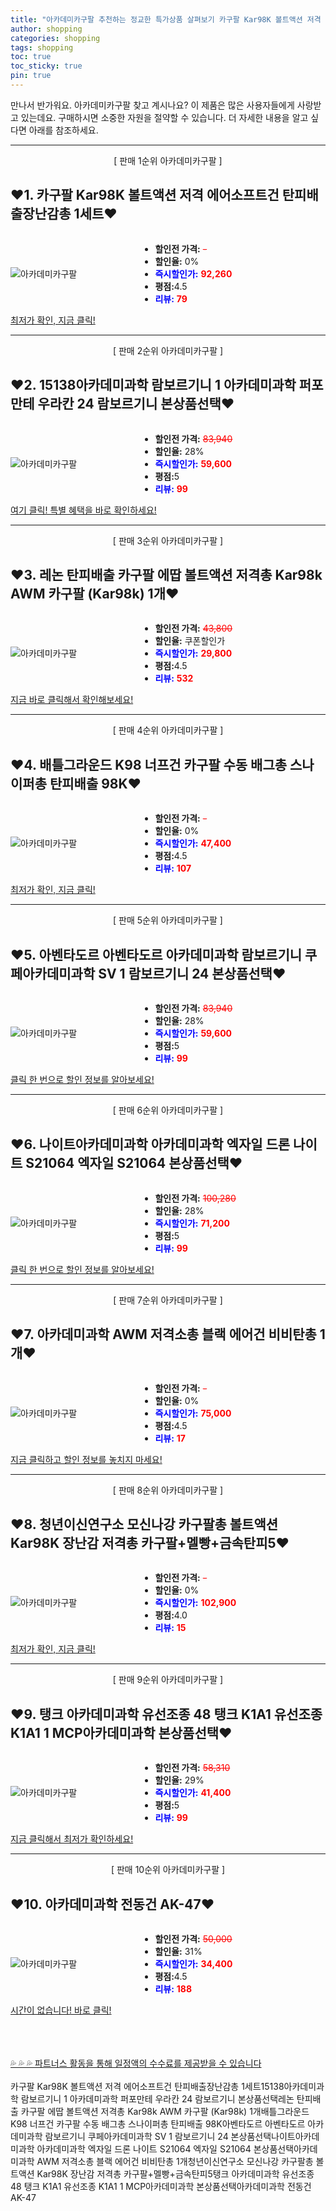 ```yaml
---
title: "아카데미카구팔 추천하는 정교한 특가상품 살펴보기 카구팔 Kar98K 볼트액션 저격 에어소프트건"
author: shopping
categories: shopping
tags: shopping
toc: true
toc_sticky: true
pin: true
---
```

만나서 반가워요. 아카데미카구팔 찾고 계시나요? 이 제품은 많은 사용자들에게 사랑받고 있는데요. 구매하시면 소중한 자원을 절약할 수 있습니다. 더 자세한 내용을 알고 싶다면 아래를 참조하세요.

---
<p class="toplist" style="margin: 0 auto; display: block; width: fit-content;">[ 판매 1순위 아카데미카구팔 ]</p>

<h2><strong>❤️1. 카구팔 Kar98K 볼트액션 저격 에어소프트건 탄피배출장난감총 1세트❤️</strong></h2>

<div style="display: flex; align-items: center;">
    <div style="flex: 0.4;">
        <img src="https://thumbnail8.coupangcdn.com/thumbnails/remote/230x230ex/image/vendor_inventory/245e/ac5aa3f63683301272db28f35dda78118367eec04fa45f0dbced133ca85c.jpg" alt="아카데미카구팔" style="max-width: 100%;">
    </div>
    <div style="flex: 0.6; margin-left: 10px;">
        <ul>
            <li><strong>할인전 가격:</strong> <del style="color: red;">-</del></li>
            <li><strong>할인율:</strong> 0%</li>
            <li><span style='color:blue'><strong>즉시할인가:</strong></span> <span style='color:red'><strong>92,260</strong></span></li>
            <li><strong>평점:</strong>4.5</li>
            <li><span style='color:blue'><strong>리뷰:</strong></span> <span style='color:red'><strong>79</strong></span></li>
        </ul>
    </div>
</div>
<div class="center">
    <a href="https://selin100587001.github.io?lptag=AF9450613&subid=githubio&pageKey=1576800899&traceid=V0-153&itemId=2696291002&vendorItemId=70223802552" class="myButton">
        최저가 확인, 지금 클릭!
    </a>
</div>


---
<p class="toplist" style="margin: 0 auto; display: block; width: fit-content;">[ 판매 2순위 아카데미카구팔 ]</p>

<h2><strong>❤️2. 15138아카데미과학 람보르기니 1 아카데미과학 퍼포만테 우라칸 24 람보르기니 본상품선택❤️</strong></h2>

<div style="display: flex; align-items: center;">
    <div style="flex: 0.4;">
        <img src="https://thumbnail9.coupangcdn.com/thumbnails/remote/230x230ex/image/vendor_inventory/da05/006291dffe9e37bcc2f23b77dedf548bc8631aaca13ef248269832d6bdba.jpg" alt="아카데미카구팔" style="max-width: 100%;">
    </div>
    <div style="flex: 0.6; margin-left: 10px;">
        <ul>
            <li><strong>할인전 가격:</strong> <del style="color: red;">83,940</del></li>
            <li><strong>할인율:</strong> 28%</li>
            <li><span style='color:blue'><strong>즉시할인가:</strong></span> <span style='color:red'><strong>59,600</strong></span></li>
            <li><strong>평점:</strong>5</li>
            <li><span style='color:blue'><strong>리뷰:</strong></span> <span style='color:red'><strong>99</strong></span></li>
        </ul>
    </div>
</div>
<div class="center">
    <a href="https://selin100587001.github.io?lptag=AF9450613&subid=githubio&pageKey=8251488400&traceid=V0-153&itemId=23756705277&vendorItemId=90781169520" class="myButton">
        여기 클릭! 특별 혜택을 바로 확인하세요!
    </a>
</div>


---
<p class="toplist" style="margin: 0 auto; display: block; width: fit-content;">[ 판매 3순위 아카데미카구팔 ]</p>

<h2><strong>❤️3. 레논 탄피배출 카구팔 에땁 볼트액션 저격총 Kar98k AWM 카구팔 (Kar98k) 1개❤️</strong></h2>

<div style="display: flex; align-items: center;">
    <div style="flex: 0.4;">
        <img src="https://thumbnail6.coupangcdn.com/thumbnails/remote/230x230ex/image/vendor_inventory/51ac/ee26340da2e1637c6c22d3558e047bafc42802bed681cf48ab64f96f1cf6.jpg" alt="아카데미카구팔" style="max-width: 100%;">
    </div>
    <div style="flex: 0.6; margin-left: 10px;">
        <ul>
            <li><strong>할인전 가격:</strong> <del style="color: red;">43,800</del></li>
            <li><strong>할인율:</strong> 쿠폰할인가</li>
            <li><span style='color:blue'><strong>즉시할인가:</strong></span> <span style='color:red'><strong>29,800</strong></span></li>
            <li><strong>평점:</strong>4.5</li>
            <li><span style='color:blue'><strong>리뷰:</strong></span> <span style='color:red'><strong>532</strong></span></li>
        </ul>
    </div>
</div>
<div class="center">
    <a href="https://selin100587001.github.io?lptag=AF9450613&subid=githubio&pageKey=6765747638&traceid=V0-153&itemId=15869970472&vendorItemId=89049075233" class="myButton">
        지금 바로 클릭해서 확인해보세요!
    </a>
</div>


---
<p class="toplist" style="margin: 0 auto; display: block; width: fit-content;">[ 판매 4순위 아카데미카구팔 ]</p>

<h2><strong>❤️4. 배틀그라운드 K98 너프건 카구팔 수동 배그총 스나이퍼총 탄피배출 98K❤️</strong></h2>

<div style="display: flex; align-items: center;">
    <div style="flex: 0.4;">
        <img src="https://thumbnail10.coupangcdn.com/thumbnails/remote/230x230ex/image/vendor_inventory/a347/dff626b872fc9286abc6fcc56a5624bbb2c0dd2bf144ed66850c9237c710.jpg" alt="아카데미카구팔" style="max-width: 100%;">
    </div>
    <div style="flex: 0.6; margin-left: 10px;">
        <ul>
            <li><strong>할인전 가격:</strong> <del style="color: red;">-</del></li>
            <li><strong>할인율:</strong> 0%</li>
            <li><span style='color:blue'><strong>즉시할인가:</strong></span> <span style='color:red'><strong>47,400</strong></span></li>
            <li><strong>평점:</strong>4.5</li>
            <li><span style='color:blue'><strong>리뷰:</strong></span> <span style='color:red'><strong>107</strong></span></li>
        </ul>
    </div>
</div>
<div class="center">
    <a href="https://selin100587001.github.io?lptag=AF9450613&subid=githubio&pageKey=6387329795&traceid=V0-153&itemId=13598413518&vendorItemId=80851511472" class="myButton">
        최저가 확인, 지금 클릭!
    </a>
</div>


---
<p class="toplist" style="margin: 0 auto; display: block; width: fit-content;">[ 판매 5순위 아카데미카구팔 ]</p>

<h2><strong>❤️5. 아벤타도르 아벤타도르 아카데미과학 람보르기니 쿠페아카데미과학 SV 1 람보르기니 24 본상품선택❤️</strong></h2>

<div style="display: flex; align-items: center;">
    <div style="flex: 0.4;">
        <img src="https://thumbnail9.coupangcdn.com/thumbnails/remote/230x230ex/image/vendor_inventory/6653/0bdb7674e7c56cb60fa6ef7a71b535c43e679803e0bfaf4716818006c6a0.jpg" alt="아카데미카구팔" style="max-width: 100%;">
    </div>
    <div style="flex: 0.6; margin-left: 10px;">
        <ul>
            <li><strong>할인전 가격:</strong> <del style="color: red;">83,940</del></li>
            <li><strong>할인율:</strong> 28%</li>
            <li><span style='color:blue'><strong>즉시할인가:</strong></span> <span style='color:red'><strong>59,600</strong></span></li>
            <li><strong>평점:</strong>5</li>
            <li><span style='color:blue'><strong>리뷰:</strong></span> <span style='color:red'><strong>99</strong></span></li>
        </ul>
    </div>
</div>
<div class="center">
    <a href="https://selin100587001.github.io?lptag=AF9450613&subid=githubio&pageKey=8250722140&traceid=V0-153&itemId=23752862132&vendorItemId=90777345013" class="myButton">
        클릭 한 번으로 할인 정보를 알아보세요!
    </a>
</div>


---
<p class="toplist" style="margin: 0 auto; display: block; width: fit-content;">[ 판매 6순위 아카데미카구팔 ]</p>

<h2><strong>❤️6. 나이트아카데미과학 아카데미과학 엑자일 드론 나이트 S21064 엑자일 S21064 본상품선택❤️</strong></h2>

<div style="display: flex; align-items: center;">
    <div style="flex: 0.4;">
        <img src="https://thumbnail10.coupangcdn.com/thumbnails/remote/230x230ex/image/vendor_inventory/d849/0de80c446ff5bc9fc4b6a4056bfff2e80e6c5cb3bc2305f2fb77d315af9a.jpg" alt="아카데미카구팔" style="max-width: 100%;">
    </div>
    <div style="flex: 0.6; margin-left: 10px;">
        <ul>
            <li><strong>할인전 가격:</strong> <del style="color: red;">100,280</del></li>
            <li><strong>할인율:</strong> 28%</li>
            <li><span style='color:blue'><strong>즉시할인가:</strong></span> <span style='color:red'><strong>71,200</strong></span></li>
            <li><strong>평점:</strong>5</li>
            <li><span style='color:blue'><strong>리뷰:</strong></span> <span style='color:red'><strong>99</strong></span></li>
        </ul>
    </div>
</div>
<div class="center">
    <a href="https://selin100587001.github.io?lptag=AF9450613&subid=githubio&pageKey=8251454883&traceid=V0-153&itemId=23756545952&vendorItemId=90781012563" class="myButton">
        클릭 한 번으로 할인 정보를 알아보세요!
    </a>
</div>


---
<p class="toplist" style="margin: 0 auto; display: block; width: fit-content;">[ 판매 7순위 아카데미카구팔 ]</p>

<h2><strong>❤️7. 아카데미과학 AWM 저격소총 블랙 에어건 비비탄총 1개❤️</strong></h2>

<div style="display: flex; align-items: center;">
    <div style="flex: 0.4;">
        <img src="https://thumbnail7.coupangcdn.com/thumbnails/remote/230x230ex/image/vendor_inventory/4361/33a0ccc2f9b2f70e21464964550c128ea6b381ab8a767f28d4e8f7128113.JPG" alt="아카데미카구팔" style="max-width: 100%;">
    </div>
    <div style="flex: 0.6; margin-left: 10px;">
        <ul>
            <li><strong>할인전 가격:</strong> <del style="color: red;">-</del></li>
            <li><strong>할인율:</strong> 0%</li>
            <li><span style='color:blue'><strong>즉시할인가:</strong></span> <span style='color:red'><strong>75,000</strong></span></li>
            <li><strong>평점:</strong>4.5</li>
            <li><span style='color:blue'><strong>리뷰:</strong></span> <span style='color:red'><strong>17</strong></span></li>
        </ul>
    </div>
</div>
<div class="center">
    <a href="https://selin100587001.github.io?lptag=AF9450613&subid=githubio&pageKey=6233964592&traceid=V0-153&itemId=19884804728&vendorItemId=90545069674" class="myButton">
        지금 클릭하고 할인 정보를 놓치지 마세요!
    </a>
</div>


---
<p class="toplist" style="margin: 0 auto; display: block; width: fit-content;">[ 판매 8순위 아카데미카구팔 ]</p>

<h2><strong>❤️8. 청년이신연구소 모신나강 카구팔총 볼트액션 Kar98K 장난감 저격총 카구팔+멜빵+금속탄피5❤️</strong></h2>

<div style="display: flex; align-items: center;">
    <div style="flex: 0.4;">
        <img src="https://thumbnail7.coupangcdn.com/thumbnails/remote/230x230ex/image/vendor_inventory/555f/5771de30cfc424fc825bee0f05ba1128b82de0469d767a0617c50287c717.png" alt="아카데미카구팔" style="max-width: 100%;">
    </div>
    <div style="flex: 0.6; margin-left: 10px;">
        <ul>
            <li><strong>할인전 가격:</strong> <del style="color: red;">-</del></li>
            <li><strong>할인율:</strong> 0%</li>
            <li><span style='color:blue'><strong>즉시할인가:</strong></span> <span style='color:red'><strong>102,900</strong></span></li>
            <li><strong>평점:</strong>4.0</li>
            <li><span style='color:blue'><strong>리뷰:</strong></span> <span style='color:red'><strong>15</strong></span></li>
        </ul>
    </div>
</div>
<div class="center">
    <a href="https://selin100587001.github.io?lptag=AF9450613&subid=githubio&pageKey=6302913104&traceid=V0-153&itemId=13043100161&vendorItemId=80305942538" class="myButton">
        최저가 확인, 지금 클릭!
    </a>
</div>


---
<p class="toplist" style="margin: 0 auto; display: block; width: fit-content;">[ 판매 9순위 아카데미카구팔 ]</p>

<h2><strong>❤️9. 탱크 아카데미과학 유선조종 48 탱크 K1A1 유선조종 K1A1 1 MCP아카데미과학 본상품선택❤️</strong></h2>

<div style="display: flex; align-items: center;">
    <div style="flex: 0.4;">
        <img src="https://thumbnail9.coupangcdn.com/thumbnails/remote/230x230ex/image/vendor_inventory/5b11/6f5689efc56b0cc01272b01385525e079fa2ac9a6acf10ff1971edaf6939.jpg" alt="아카데미카구팔" style="max-width: 100%;">
    </div>
    <div style="flex: 0.6; margin-left: 10px;">
        <ul>
            <li><strong>할인전 가격:</strong> <del style="color: red;">58,310</del></li>
            <li><strong>할인율:</strong> 29%</li>
            <li><span style='color:blue'><strong>즉시할인가:</strong></span> <span style='color:red'><strong>41,400</strong></span></li>
            <li><strong>평점:</strong>5</li>
            <li><span style='color:blue'><strong>리뷰:</strong></span> <span style='color:red'><strong>99</strong></span></li>
        </ul>
    </div>
</div>
<div class="center">
    <a href="https://selin100587001.github.io?lptag=AF9450613&subid=githubio&pageKey=8251453491&traceid=V0-153&itemId=23756539755&vendorItemId=90781006376" class="myButton">
        지금 클릭해서 최저가 확인하세요!
    </a>
</div>


---
<p class="toplist" style="margin: 0 auto; display: block; width: fit-content;">[ 판매 10순위 아카데미카구팔 ]</p>

<h2><strong>❤️10. 아카데미과학 전동건 AK-47❤️</strong></h2>

<div style="display: flex; align-items: center;">
    <div style="flex: 0.4;">
        <img src="https://thumbnail6.coupangcdn.com/thumbnails/remote/230x230ex/image/retail/images/2023/07/25/17/4/e6955958-b5c6-4777-bf16-31ec4a36aa7f.jpg" alt="아카데미카구팔" style="max-width: 100%;">
    </div>
    <div style="flex: 0.6; margin-left: 10px;">
        <ul>
            <li><strong>할인전 가격:</strong> <del style="color: red;">50,000</del></li>
            <li><strong>할인율:</strong> 31%</li>
            <li><span style='color:blue'><strong>즉시할인가:</strong></span> <span style='color:red'><strong>34,400</strong></span></li>
            <li><strong>평점:</strong>4.5</li>
            <li><span style='color:blue'><strong>리뷰:</strong></span> <span style='color:red'><strong>188</strong></span></li>
        </ul>
    </div>
</div>
<div class="center">
    <a href="https://selin100587001.github.io?lptag=AF9450613&subid=githubio&pageKey=6977379321&traceid=V0-153&itemId=17033930010&vendorItemId=86684728531" class="myButton">
        시간이 없습니다! 바로 클릭!
    </a>
</div>

<br><br><br>[💦 💦 💦 파트너스 활동을 통해 일정액의 수수료를 제공받을 수 있습니다](https://link.coupang.com/a/bcpT2c)<br><br>카구팔 Kar98K 볼트액션 저격 에어소프트건 탄피배출장난감총 1세트15138아카데미과학 람보르기니 1 아카데미과학 퍼포만테 우라칸 24 람보르기니 본상품선택레논 탄피배출 카구팔 에땁 볼트액션 저격총 Kar98k AWM 카구팔 (Kar98k) 1개배틀그라운드 K98 너프건 카구팔 수동 배그총 스나이퍼총 탄피배출 98K아벤타도르 아벤타도르 아카데미과학 람보르기니 쿠페아카데미과학 SV 1 람보르기니 24 본상품선택나이트아카데미과학 아카데미과학 엑자일 드론 나이트 S21064 엑자일 S21064 본상품선택아카데미과학 AWM 저격소총 블랙 에어건 비비탄총 1개청년이신연구소 모신나강 카구팔총 볼트액션 Kar98K 장난감 저격총 카구팔+멜빵+금속탄피5탱크 아카데미과학 유선조종 48 탱크 K1A1 유선조종 K1A1 1 MCP아카데미과학 본상품선택아카데미과학 전동건 AK-47